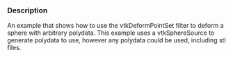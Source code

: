 ### Description

An example that shows how to use the vtkDeformPointSet filter to deform a sphere with arbitrary polydata. This example uses a vtkSphereSource to generate polydata to use, however any polydata could be used, including stl files.

